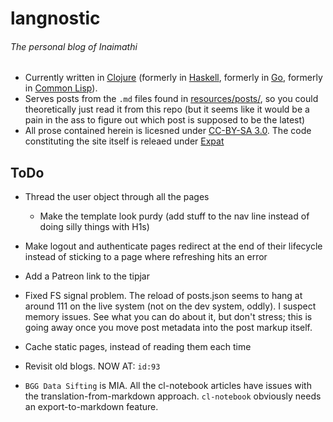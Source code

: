 # langnostic
###### The personal blog of Inaimathi

- Currently written in [Clojure](http://clojure.org/) (formerly in [Haskell](https://www.haskell.org/), formerly in [Go](http://golang.org/), formerly in [Common Lisp](https://common-lisp.net/)).
- Serves posts from the `.md` files found in [resources/posts/](https://github.com/Inaimathi/langnostic/tree/master/resources/posts/), so you could theoretically just read it from this repo (but it seems like it would be a pain in the ass to figure out which post is supposed to be the latest)
- All prose contained herein is licesned under [CC-BY-SA 3.0](http://creativecommons.org/licenses/by-sa/3.0/). The code constituting the site itself is releaed under [Expat](http://directory.fsf.org/wiki/License:Expat)

## ToDo

- Thread the user object through all the pages
	- Make the template look purdy (add stuff to the nav line instead of doing silly things with H1s)
- Make logout and authenticate pages redirect at the end of their lifecycle instead of sticking to a page where refreshing hits an error
- Add a Patreon link to the tipjar

- Fixed FS signal problem. The reload of posts.json seems to hang at around 111 on the live system (not on the dev system, oddly). I suspect memory issues. See what you can do about it, but don't stress; this is going away once you move post metadata into the post markup itself.
- Cache static pages, instead of reading them each time

- Revisit old blogs. NOW AT: `id:93`

- `BGG Data Sifting` is MIA. All the cl-notebook articles have issues with the translation-from-markdown approach. `cl-notebook` obviously needs an export-to-markdown feature.

